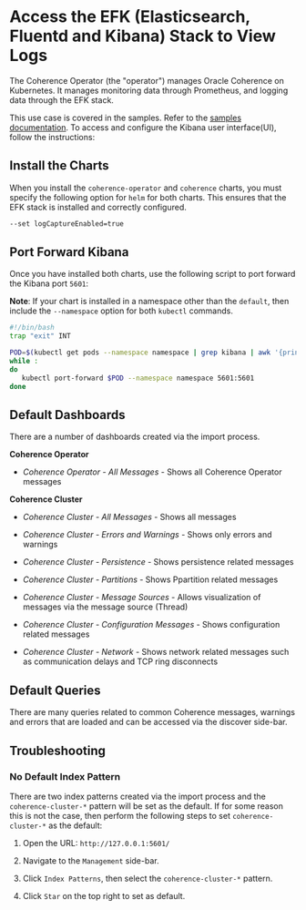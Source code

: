 # Access the EFK (Elasticsearch, Fluentd and Kibana) Stack to View Logs

The Coherence Operator (the "operator") manages Oracle Coherence on Kubernetes.
It manages monitoring data through Prometheus, and logging data through the EFK stack.

This use case is covered in the samples. Refer to the [samples documentation](samples/operator/logging/log-capture/README.md). To access and configure the Kibana user interface(UI),  follow the instructions:

## Install the Charts

When you install the `coherence-operator` and `coherence` charts, you must specify the following
option for `helm` for both charts. This ensures that the EFK stack is installed and correctly configured.

```bash
--set logCaptureEnabled=true
```

## Port Forward Kibana

Once you have installed both charts, use the following script to port forward the Kibana port ```5601```:

**Note**: If your chart is installed in a namespace other than the `default`,
then include the `--namespace` option for both `kubectl` commands.

```bash
#!/bin/bash
trap "exit" INT

POD=$(kubectl get pods --namespace namespace | grep kibana | awk '{print $1}')
while :
do
   kubectl port-forward $POD --namespace namespace 5601:5601
done

```
## Default Dashboards

There are a number of dashboards created via the import process.

**Coherence Operator**

* *Coherence Operator - All Messages* - Shows all Coherence Operator messages

**Coherence Cluster**

* *Coherence Cluster - All Messages* - Shows all messages

* *Coherence Cluster - Errors and Warnings* - Shows only errors and warnings

* *Coherence Cluster - Persistence* - Shows persistence related messages

* *Coherence Cluster - Partitions* - Shows Ppartition related messages

* *Coherence Cluster - Message Sources* - Allows visualization of messages via the message source (Thread)

* *Coherence Cluster - Configuration Messages* - Shows configuration related messages

* *Coherence Cluster - Network* - Shows network related messages such as communication delays and TCP ring disconnects

## Default Queries

There are many queries related to common Coherence messages, warnings and errors that are
loaded and can be accessed via the discover side-bar.

## Troubleshooting

### No Default Index Pattern

There are two index patterns created via the import process and the `coherence-cluster-*` pattern
will be set as the default. If for some reason this is not the case, then perform the following steps
to set `coherence-cluster-*` as the default:

1. Open the URL: `http://127.0.0.1:5601/`

2. Navigate to the `Management` side-bar.

3. Click `Index Patterns`, then select the `coherence-cluster-*` pattern.

4. Click `Star` on the top right to set as default.
